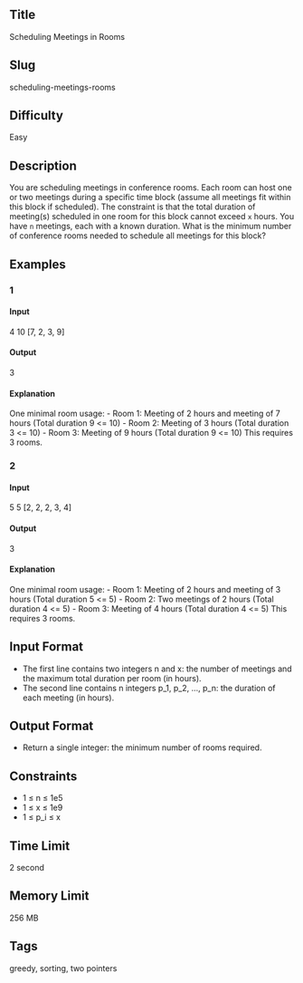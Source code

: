 ## Title

Scheduling Meetings in Rooms

## Slug

scheduling-meetings-rooms

## Difficulty

Easy

## Description

You are scheduling meetings in conference rooms. Each room can host one or two meetings during a specific time block (assume all meetings fit within this block if scheduled). The constraint is that the total duration of meeting(s) scheduled in one room for this block cannot exceed `x` hours. You have `n` meetings, each with a known duration. What is the minimum number of conference rooms needed to schedule all meetings for this block?

## Examples

### 1

#### Input

4 10
[7, 2, 3, 9]

#### Output

3

#### Explanation

One minimal room usage:
    - Room 1: Meeting of 2 hours and meeting of 7 hours (Total duration 9 <= 10)
    - Room 2: Meeting of 3 hours (Total duration 3 <= 10)
    - Room 3: Meeting of 9 hours (Total duration 9 <= 10)
This requires 3 rooms.

### 2

#### Input

5 5
[2, 2, 2, 3, 4]

#### Output

3

#### Explanation

One minimal room usage:
    - Room 1: Meeting of 2 hours and meeting of 3 hours (Total duration 5 <= 5)
    - Room 2: Two meetings of 2 hours (Total duration 4 <= 5)
    - Room 3: Meeting of 4 hours (Total duration 4 <= 5)
This requires 3 rooms.

## Input Format

- The first line contains two integers n and x: the number of meetings and the maximum total duration per room (in hours).
- The second line contains n integers p_1, p_2, ..., p_n: the duration of each meeting (in hours).

## Output Format

- Return a single integer: the minimum number of rooms required.

## Constraints

- 1 ≤ n ≤ 1e5
- 1 ≤ x ≤ 1e9
- 1 ≤ p_i ≤ x

## Time Limit

2 second

## Memory Limit

256 MB

## Tags

greedy, sorting, two pointers